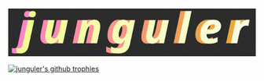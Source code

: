 ![profile](profile+.gif)

[![junguler's github trophies](https://github-profile-trophy.vercel.app/?username=junguler&theme=onedark&no-frame=true)](https://github.com/ryo-ma/github-profile-trophy)
<!---
[![junguler's github stats](https://github-readme-stats.vercel.app/api?username=junguler&theme=blue-green)](https://github.com/anuraghazra/github-readme-stats)
--->
